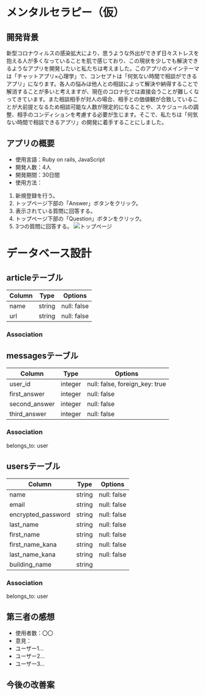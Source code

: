 # メンタルセラピー（仮）


## 開発背景

新型コロナウィルスの感染拡大により、思うような外出ができず日々ストレスを抱える人が多くなっていることを肌で感じており、この現状を少しでも解決できるようなアプリを開発したいと私たちは考えました。このアプリのメインテーマは「チャットアプリ×心理学」で、コンセプトは「何気ない時間で相談ができるアプリ」になります。各人の悩みは他人との相談によって解決や納得することで解消することが多いと考えますが、現在のコロナ化では直接会うことが難しくなってきています。また相談相手が対人の場合、相手との価値観が合致していることが大前提となるため相談可能な人数が限定的になることや、スケジュールの調整、相手のコンディションを考慮する必要が生じます。そこで、私たちは「何気ない時間で相談できるアプリ」の開発に着手することにしました。

## アプリの概要
- 使用言語：Ruby on rails, JavaScript 
- 開発人数：4人
- 開発期間：30日間
- 使用方法：
1. 新規登録を行う。
2. トップページ下部の「Answer」ボタンをクリック。
3. 表示されている質問に回答する。
4. トップページ下部の「Question」ボタンをクリック。
5. 3つの質問に回答する。
![トップページ](https://gyazo.com/b92f58e4d57ef23beb1aaddb19325348)

# データベース設計

## articleテーブル
|Column|Type|Options|
|------|----|-------|
|name|string|null: false|
|url|string|null: false|
### Association

## messagesテーブル
|Column|Type|Options|
|------|----|-------|
|user_id|integer|null: false, foreign_key: true|
|first_answer|integer|null: false|
|second_answer|integer|null: false|
|third_answer|integer|null: false|
### Association
belongs_to: user

## usersテーブル
|Column|Type|Options|
|------|----|-------|
|name|string|null: false|
|email|string|null: false|
|encrypted_password|string|null: false|
|last_name|string|null: false|
|first_name|string|null: false|
|first_name_kana|string|null: false|
|last_name_kana|string|null: false|
|building_name|string||
### Association
belongs_to: user

## 第三者の感想
- 使用者数：〇〇
- 意見：
- ユーザー1…
- ユーザー2…
- ユーザー3…

## 今後の改善案





